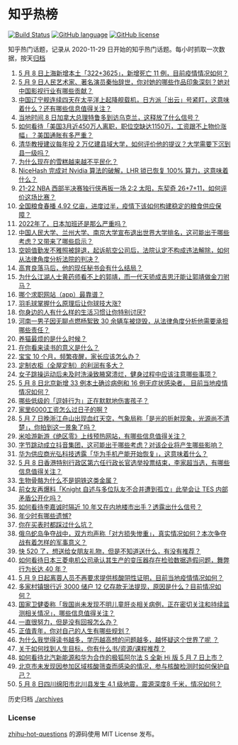 # 知乎热榜
[![Build Status](https://github.com/ToWeLong/zhihu-hot-questions/workflows/CI/badge.svg)](https://github.com/ToWeLong/zhihu-hot-questions/actions)
[![GitHub language](https://img.shields.io/badge/language-golang-orange.svg)](https://golang.org/)
[![GitHub license](https://img.shields.io/github/license/ToWeLong/zhihu-hot-questions)](https://github.com/ToWeLong/zhihu-hot-questions/blob/main/LICENSE)

知乎热门话题，记录从 2020-11-29 日开始的知乎热门话题。每小时抓取一次数据，按天[归档](./archives)

<!-- BEGIN -->

1. [5 月 8 日上海新增本土「322+3625」，新增死亡 11 例，目前疫情情况如何？](https://www.zhihu.com/question/531936143)
1. [5 月 9 日人民艺术家、著名演员秦怡辞世，你对她的哪些作品印象深刻？她对中国影视行业有哪些贡献？](https://www.zhihu.com/question/531935902)
1. [中国辽宁舰连续四天在太平洋上起降舰载机，日方派「出云」号紧盯，这意味着什么？还有哪些信息值得关注？](https://www.zhihu.com/question/531879762)
1. [当地时间 8 日加拿大总理特鲁多到访乌克兰，这释放了什么信号？](https://www.zhihu.com/question/531910741)
1. [如何看待「美国3月近450万人离职，职位空缺达1150万，工资跟不上物价涨幅」？美国通胀有多严重？](https://www.zhihu.com/question/531751502)
1. [清华教授建议每年投 2 万亿建县域大学，如何评价他的提议？大学需要下沉到县一级吗？](https://www.zhihu.com/question/531762392)
1. [为什么现在的雪糕越来越不平民化？](https://www.zhihu.com/question/518689051)
1. [NiceHash 完成对 Nvidia 算法的破解，LHR 锁已恢复 100% 算力，这意味着什么？](https://www.zhihu.com/question/531830487)
1. [21-22 NBA 西部半决赛独行侠再扳一场 2:2 太阳，东契奇 26+7+11，如何评价这场比赛？](https://www.zhihu.com/question/531932045)
1. [全国粮食春播 4.92 亿亩，进度过半，疫情下该如何构建稳定的粮食供应保障？](https://www.zhihu.com/question/531822698)
1. [2022年了，日本加班还是那么严重吗？](https://www.zhihu.com/question/530157617)
1. [中国人民大学、兰州大学、南京大学宣布退出世界大学排名，这可能出于哪些考虑？又带来了哪些启示？](https://www.zhihu.com/question/531781676)
1. [空姐值勤发不雅照被辞退，起诉航空公司后，法院认定不构成违法解除，如何从法律角度分析法院的判决？](https://www.zhihu.com/question/530941844)
1. [高育良落马后，他的现任秘书会有什么结局？](https://www.zhihu.com/question/432975332)
1. [为什么江湖人士黄药师看不上的郭靖，而一代天骄成吉思汗能让郭靖做金刀驸马？](https://www.zhihu.com/question/530449335)
1. [哪个求职网站（app）最靠谱？](https://www.zhihu.com/question/21383951)
1. [羽毛球掌握什么原理后让你球技大涨?](https://www.zhihu.com/question/515459299)
1. [你身边的人有什么样的生活习惯让你特别讨厌?](https://www.zhihu.com/question/305043490)
1. [河南一男子因无聊点燃杨絮致 30 余辆车被烧毁，从法律角度分析他需要承担哪些责任？](https://www.zhihu.com/question/531934538)
1. [养猫最烦的是什么时候？](https://www.zhihu.com/question/531637171)
1. [在你看来读书的意义是什么？](https://www.zhihu.com/question/531924155)
1. [宝宝 10 个月，频繁夜醒，家长应该怎么办？](https://www.zhihu.com/question/509925959)
1. [定制衣柜（全屋定制）的利润有多大？](https://www.zhihu.com/question/276628333)
1. [女子跳操运动后未及时洗澡致腋窝溃烂，健身过程中应该注意哪些事项？](https://www.zhihu.com/question/531826766)
1. [5 月 8 日北京新增 33 例本土确诊病例和 16 例无症状感染者， 目前当地疫情情况如何？](https://www.zhihu.com/question/531935796)
1. [哪些低级的「逗娃行为」正在默默地伤害孩子？](https://www.zhihu.com/question/488174132)
1. [家里6000工资怎么过日子的啊 ?](https://www.zhihu.com/question/525471376)
1. [5 月 7 日晚浙江舟山出现血红天空，气象局称「是光的折射现象，光源尚不清楚」，你拍到这一景象了吗？](https://www.zhihu.com/question/531833408)
1. [米哈游新游《绝区零》上线预热网站，有哪些信息值得关注？](https://www.zhihu.com/question/531845710)
1. [字节跳动成立抖音集团，这可能出于哪些考虑？对该企业将产生哪些影响？](https://www.zhihu.com/question/531840938)
1. [华为供应商光弘科技透露「华为手机产能开始恢复」，这意味着什么？](https://www.zhihu.com/question/531645316)
1. [5 月 8 日香港特别行政区第六任行政长官选举投票结束，李家超当选，有哪些信息值得关注？](https://www.zhihu.com/question/531825987)
1. [生物骨骼为什么不是铜铁这类金属？](https://www.zhihu.com/question/530639488)
1. [前女友再爆料「Knight 自述与多位队友不合并遭到孤立」此举会让 TES 内部矛盾公开化吗？](https://www.zhihu.com/question/531825889)
1. [如何看待李嘉诚时隔近 10 年又在内地楼市出手？透露出什么信号？](https://www.zhihu.com/question/531759653)
1. [年少时有哪些遗憾?](https://www.zhihu.com/question/530688144)
1. [你在买表时都踩过什么坑？](https://www.zhihu.com/question/527447859)
1. [俄乌蛇岛争夺战中，双方均声称「对方损失惨重」，真实情况如何？本次争夺战有着怎样的军事意义？](https://www.zhihu.com/question/531866568)
1. [快 520 了，想送给女朋友礼物，但是不知道送什么，有没有推荐？](https://www.zhihu.com/question/527489020)
1. [如何看待日本三菱电机公司承认其生产的变压器存在检验数据造假问题，舞弊行为长达 40 年？](https://www.zhihu.com/question/531938490)
1. [5 月 9 日起离蓉人员不再要求提供核酸阴性证明，目前当地疫情情况如何？](https://www.zhihu.com/question/531936038)
1. [多家村镇银行近 3000 储户 12 亿存款无法提现，原因是什么？目前情况如何？](https://www.zhihu.com/question/531842561)
1. [国家卫健委称「我国尚未发现不明儿童肝炎相关病例，正在密切关注和持续监测相关情况」，哪些信息值得关注？](https://www.zhihu.com/question/531774041)
1. [一直很努力，但是没有回报怎么办？](https://www.zhihu.com/question/531077367)
1. [正值青年，你对自己的人生有哪些规划？](https://www.zhihu.com/question/530499442)
1. [为什么我觉得读书越多，学历越高想的问题越多，越怀疑这个世界了呢 ？](https://www.zhihu.com/question/531832253)
1. [关于如何找到人生目标，你有什么书/资源/课程推荐？](https://www.zhihu.com/question/531513662)
1. [如何看待北汽新能源和华为合作的极狐阿尔法 S 全新 Hi 版 5 月 7 日上市？](https://www.zhihu.com/question/531423894)
1. [北京市未发现因参加区域核酸筛查而感染的情况，参与核酸检测时如何保护自己？](https://www.zhihu.com/question/531878598)
1. [5 月 8 日四川绵阳市北川县发生 4.1 级地震，震源深度8 千米，情况如何？](https://www.zhihu.com/question/531896625)

<!-- END -->

历史归档 [./archives](./archives)


### License
[zhihu-hot-questions](https://github.com/towelong/zhihu-hot-questions) 的源码使用 MIT License 发布。